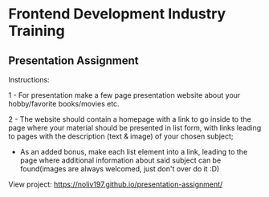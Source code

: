 # Frontend Development Industry Training
## Presentation Assignment

Instructions: 

1 - For presentation make a few page presentation website about your hobby/favorite books/movies etc. 

2 - The website should contain a homepage with a link to go inside to the page where your material should be presented in list form, with links leading to pages with the description (text & image) of your chosen subject; 
* As an added bonus, make each list element into a link, leading to the page where additional information about said subject can be found(images are always welcomed, just don't over do it :D)

View project: https://noliv197.github.io/presentation-assignment/
